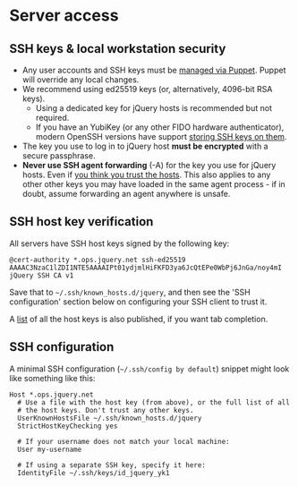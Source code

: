 # Server access

## SSH keys & local workstation security
* Any user accounts and SSH keys must be [managed via Puppet]. Puppet
  will override any local changes.
* We recommend using ed25519 keys (or, alternatively, 4096-bit RSA
  keys).
  * Using a dedicated key for jQuery hosts is recommended but not
    required.
  * If you have an YubiKey (or any other FIDO hardware authenticator),
    modern OpenSSH versions have support [storing SSH keys on them].
* The key you use to log in to jQuery host **must be encrypted** with a
  secure passphrase.
* **Never use SSH agent forwarding** (-A) for the key you use for
  jQuery hosts. Even if [you think you trust the hosts]. This also
  applies to any other other keys you may have loaded in the same agent
  process - if in doubt, assume forwarding an agent anywhere is unsafe.

[managed via Puppet]: ./puppet.md#Managing-user-accounts
[storing SSH keys on them]: https://security.stackexchange.com/questions/240991/what-is-the-sk-ending-for-ssh-key-types
[you think you trust the hosts]: https://matrix.org/blog/2019/05/08/post-mortem-and-remediations-for-apr-11-security-incident/

## SSH host key verification

All servers have SSH host keys signed by the following key:
```
@cert-authority *.ops.jquery.net ssh-ed25519 AAAAC3NzaC1lZDI1NTE5AAAAIPt01ydjmlHiFKFD3ya6JcQtEPe0WbPj6JnGa/noy4mI jQuery SSH CA v1
```
Save that to `~/.ssh/known_hosts.d/jquery`, and then see the 'SSH
configuration' section below on configuring your SSH client to trust
it.

A [list] of all the host keys is also published, if you want tab
completion.

[list]: https://puppet-04.ops.jquery.net/known_hosts

## SSH configuration

A minimal SSH configuration (`~/.ssh/config by default`) snippet might
look like something like this:

```
Host *.ops.jquery.net
  # Use a file with the host key (from above), or the full list of all
  # the host keys. Don't trust any other keys.
  UserKnownHostsFile ~/.ssh/known_hosts.d/jquery
  StrictHostKeyChecking yes

  # If your username does not match your local machine:
  User my-username

  # If using a separate SSH key, specify it here:
  IdentityFile ~/.ssh/keys/id_jquery_yk1
```
